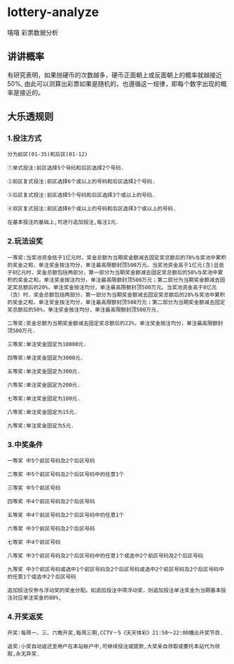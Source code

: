 # lottery-analyze
嘻嘻 彩票数据分析

## 讲讲概率
有研究表明，如果抛硬币的次数越多，硬币正面朝上或反面朝上的概率就越接近50%, 由此可以测算出彩票如果是随机的，也遵循这一规律，即每个数字出现的概率是接近的。

## 大乐透规则
### 1.投注方式
```$xslt
分为前区(01-35)和后区(01-12)

①单式投注:前区选择5个号码和后区选择2个号码.

②前区复式投注:前区选择6个或以上的号码和后区选择2个号码.

③后区复式投注:前区选择5个号码和后区选择3个或以上的号码.

④双区复式投注:前区选择6个或以上的号码和后区选择3个或以上的号码.

在基本投注的基础上,可进行追加投注,每注1元.
```
### 2.玩法设奖
```$xslt
一等奖:当奖池资金低于1亿元时，奖金总额为当期奖金额减去固定奖总额后的78%与奖池中累积的奖金之和，单注奖金按注均分，单注最高限额封顶500万元。当奖池资金高于1亿元(含)且低于8亿元时，奖金总额包括两部分，第一部分为当期奖金额减去固定奖总额后的58%与奖池中累积的奖金之和，单注奖金按注均分，单注最高限额封顶500万元；第二部分为当期奖金额减去固定奖总额后的20%，单注奖金按注均分，单注最高限额封顶500万元。当奖池资金高于8亿元（含）时，奖金总额包括两部分，第一部分为当期奖金额减去固定奖总额后的28%与奖池中累积的奖金之和，单注奖金按注均分，单注最高限额封顶500万元；第二部分为当期奖金额减去固定奖总额后的50%，单注奖金按注均分，单注最高限额封顶500万元.

二等奖:奖金总额为当期奖金额减去固定奖总额后的22%，单注奖金按注均分，单注最高限额封顶500万元.

三等奖:单注奖金固定为10000元.

四等奖:单注奖金固定为3000元.

五等奖:单注奖金固定为300元.

六等奖:单注奖金固定为200元.

七等奖:单注奖金固定为100元.

八等奖:单注奖金固定为15元.

九等奖:单注奖金固定为5元.
```
### 3.中奖条件
```$xslt
一等奖 中5个前区号码及2个后区号码

二等奖 中5个前区号码及2个后区号码中的任意1个

三等奖 中5个前区号码

四等奖 中4个前区号码及2个后区号码

五等奖 中4个前区号码及2个后区号码中的任意1个

六等奖 中3个前区号码及2个后区号码

七等奖 中4个前区号码

八等奖 中3个前区号码及2个后区号码中的任意1个或选中2个前区号码及2个后区号码

九等奖 中3个前区号码或选中1个前区号码及2个后区号码或选中2个前区号码及2个后区号码中的任意1个或选中2个后区号码

追加投注仅参与浮动奖的奖金分配。如追加投注中得浮动奖，则追加投注单注奖金为当期基本投注对应单注奖金的80%,
```
### 4.开奖返奖
```$xslt
开奖:每周一、三、六晚开奖,每周三期,CCTV－5《天天体彩》21:50～22:00播出开奖节目.

返奖:小奖自动返还至用户在本站帐户中,可继续投注或提款,大奖亲自领取或委托本站代为领取,永无弃奖.
```